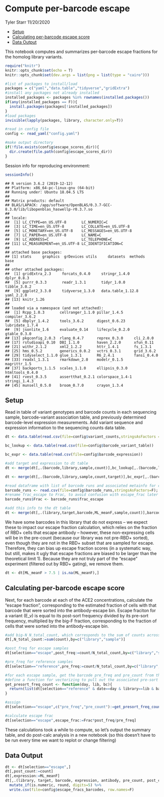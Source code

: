 Compute per-barcode escape
================
Tyler Starr
11/20/2020

-   [Setup](#setup)
-   [Calculating per-barcode escape
    score](#calculating-per-barcode-escape-score)
-   [Data Output](#data-output)

This notebook computes and summarizes per-barcode escape fractions for
the homolog library variants.

``` r
require("knitr")
knitr::opts_chunk$set(echo = T)
knitr::opts_chunk$set(dev.args = list(png = list(type = "cairo")))

#list of packages to install/load
packages = c("yaml","data.table","tidyverse","gridExtra")
#install any packages not already installed
installed_packages <- packages %in% rownames(installed.packages())
if(any(installed_packages == F)){
  install.packages(packages[!installed_packages])
}
#load packages
invisible(lapply(packages, library, character.only=T))

#read in config file
config <- read_yaml("config.yaml")

#make output directory
if(!file.exists(config$escape_scores_dir)){
  dir.create(file.path(config$escape_scores_dir))
}
```

Session info for reproducing environment:

``` r
sessionInfo()
```

    ## R version 3.6.2 (2019-12-12)
    ## Platform: x86_64-pc-linux-gnu (64-bit)
    ## Running under: Ubuntu 18.04.5 LTS
    ## 
    ## Matrix products: default
    ## BLAS/LAPACK: /app/software/OpenBLAS/0.3.7-GCC-8.3.0/lib/libopenblas_haswellp-r0.3.7.so
    ## 
    ## locale:
    ##  [1] LC_CTYPE=en_US.UTF-8       LC_NUMERIC=C              
    ##  [3] LC_TIME=en_US.UTF-8        LC_COLLATE=en_US.UTF-8    
    ##  [5] LC_MONETARY=en_US.UTF-8    LC_MESSAGES=en_US.UTF-8   
    ##  [7] LC_PAPER=en_US.UTF-8       LC_NAME=C                 
    ##  [9] LC_ADDRESS=C               LC_TELEPHONE=C            
    ## [11] LC_MEASUREMENT=en_US.UTF-8 LC_IDENTIFICATION=C       
    ## 
    ## attached base packages:
    ## [1] stats     graphics  grDevices utils     datasets  methods   base     
    ## 
    ## other attached packages:
    ##  [1] gridExtra_2.3     forcats_0.4.0     stringr_1.4.0     dplyr_0.8.3      
    ##  [5] purrr_0.3.3       readr_1.3.1       tidyr_1.0.0       tibble_3.0.2     
    ##  [9] ggplot2_3.3.0     tidyverse_1.3.0   data.table_1.12.8 yaml_2.2.0       
    ## [13] knitr_1.26       
    ## 
    ## loaded via a namespace (and not attached):
    ##  [1] Rcpp_1.0.3       cellranger_1.1.0 pillar_1.4.5     compiler_3.6.2  
    ##  [5] dbplyr_1.4.2     tools_3.6.2      digest_0.6.23    lubridate_1.7.4 
    ##  [9] jsonlite_1.6     evaluate_0.14    lifecycle_0.2.0  gtable_0.3.0    
    ## [13] pkgconfig_2.0.3  rlang_0.4.7      reprex_0.3.0     cli_2.0.0       
    ## [17] rstudioapi_0.10  DBI_1.1.0        haven_2.2.0      xfun_0.11       
    ## [21] withr_2.1.2      xml2_1.2.2       httr_1.4.1       fs_1.3.1        
    ## [25] hms_0.5.2        generics_0.0.2   vctrs_0.3.1      grid_3.6.2      
    ## [29] tidyselect_1.1.0 glue_1.3.1       R6_2.4.1         fansi_0.4.0     
    ## [33] readxl_1.3.1     rmarkdown_2.0    modelr_0.1.5     magrittr_1.5    
    ## [37] backports_1.1.5  scales_1.1.0     ellipsis_0.3.0   htmltools_0.4.0 
    ## [41] rvest_0.3.5      assertthat_0.2.1 colorspace_1.4-1 stringi_1.4.3   
    ## [45] munsell_0.5.0    broom_0.7.0      crayon_1.3.4

## Setup

Read in table of variant genotypes and barcode counts in each sequencing
sample, barcode-variant association table, and previously determined
barcode-level expression measurements. Add variant sequence and
expression information to the sequencing counts data table.

``` r
dt <- data.table(read.csv(file=config$variant_counts,stringsAsFactors = F))

bc_lookup <- data.table(read.csv(file=config$barcode_variant_table))

bc_expr <- data.table(read.csv(file=config$barcode_expression))

#add target and expression to dt table
dt <- merge(dt[,.(barcode,library,sample,count)],bc_lookup[,.(barcode,library,target)],by=c("library","barcode"))

dt <- merge(dt[,.(barcode,library,sample,count,target)],bc_expr[,.(barcode,library,ML_meanF)],by=c("library","barcode"))

#read dataframe with list of barcode runs and associated metainfo for calculating escape fracs
barcode_runs <- read.csv(file=config$barcode_runs,stringsAsFactors=F); barcode_runs <- subset(barcode_runs, select=-c(R1))
#rename frac_escape to Frac, to avoid confusion with escape_frac later on
barcode_runs$Frac <- barcode_runs$frac_escape

#add this info to the dt table
dt <- merge(dt[,.(library,target,barcode,ML_meanF,sample,count)],barcode_runs[,c("date","antibody","selection","sample","Frac","cells_sorted")],by=c("sample"))
```

We have some barcodes in this library that do not express – we expect
these to impact our escape fraction calculation, which relies on the
fraction of RBD+ cells that escape antibody – however, these
non-expressing cells will be in the pre-count (because our library was
not pre-RBD+ sorted), even though they are not in the RBD+ subset that
are sampled for escape. Therefore, they can bias up escape fraction
scores (in a systematic way, but still, makes it ugly that escape
fractions are biased to be larger than the theoretical limit 1). Because
they are not truly part of the “escape” experiment (filtered out by RBD+
gating), we remove them.

``` r
dt <- dt[ML_meanF > 7.5 | is.na(ML_meanF),]
```

## Calculating per-barcode escape score

Next, for each barcode at each of the ACE2 concentrations, calculate the
“escape fraction”, corresponding to the estimated fraction of cells with
that barcode that were sorted into the antibody-escape bin. Escape
fraciton for a variant (E\_v) is equal to its post-sort frequency
divided by its pre-sort frequency, multiplied by the big-F fraction,
corresponding to the fraction of cells that were sorted into the
antibody-escape bin.

``` r
#add big-N N_total_count, which corresponds to the sum of counts across all barcodes in a given sample (either pre or post selection)
dt[,N_total_count:=sum(count),by=c("library","sample")]

#post_freq for escape samples
dt[selection=="escape",post_freq:=count/N_total_count,by=c("library","sample","barcode")]

#pre_freq for reference samples
dt[selection=="reference",pre_freq:=count/N_total_count,by=c("library","sample","barcode")]

#for each escape sample, get the barcode pre_freq and pre_count from the corresponding date's reference sample
#define a function for vectorizing to pull out the associated pre-sort frequency
get_presort_freq_count <- function(day, lib, bc){
  return(list(dt[selection=="reference" & date==day & library==lib & barcode==bc,pre_freq],dt[selection=="reference" & date==day & library==lib & barcode==bc,count]))
}

#assign
dt[selection=="escape",c("pre_freq","pre_count"):=get_presort_freq_count(day=date,lib=library,bc=barcode),by=c("library","sample","barcode")]

#calculate escape frac
dt[selection=="escape",escape_frac:=Frac*post_freq/pre_freq]
```

These calculations took a while to compute, so let’s output the summary
table, and do post-calc analysis in a new notebook (so this doesn’t have
to be run every time we want to replot or change filtering)

## Data Output

``` r
dt <- dt[selection=="escape",]
dt[,post_count:=count]
dt[,expression:=ML_meanF]
dt[,.(library, target, barcode, expression, antibody, pre_count, post_count, pre_freq, post_freq, escape_frac)] %>%
  mutate_if(is.numeric, round, digits=5) %>%
  write.csv(file=config$escape_fracs_barcodes, row.names=F)
```
